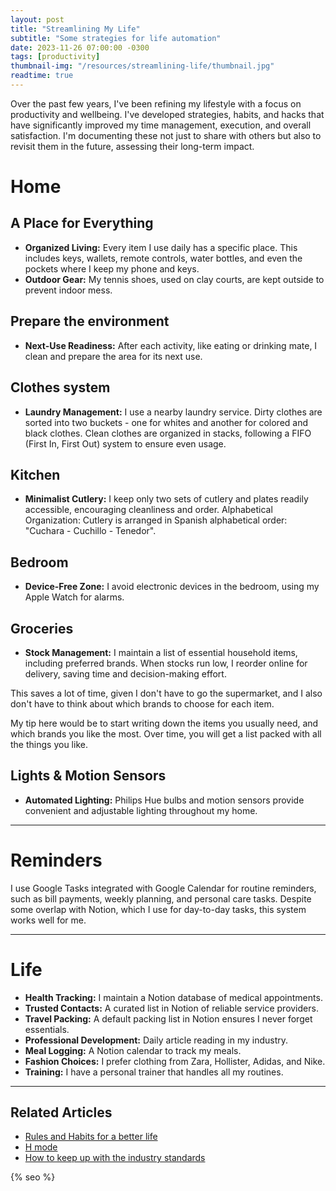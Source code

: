 ```yaml
---
layout: post
title: "Streamlining My Life"
subtitle: "Some strategies for life automation"
date: 2023-11-26 07:00:00 -0300
tags: [productivity]
thumbnail-img: "/resources/streamlining-life/thumbnail.jpg"
readtime: true
---
```


Over the past few years, I've been refining my lifestyle with a focus on productivity and wellbeing. I've developed strategies, habits, and hacks that have significantly improved my time management, execution, and overall satisfaction. I'm documenting these not just to share with others but also to revisit them in the future, assessing their long-term impact.

# Home

## A Place for Everything

- **Organized Living:** Every item I use daily has a specific place. This includes keys, wallets, remote controls, water bottles, and even the pockets where I keep my phone and keys.
- **Outdoor Gear:** My tennis shoes, used on clay courts, are kept outside to prevent indoor mess.

## Prepare the environment

- **Next-Use Readiness:** After each activity, like eating or drinking mate, I clean and prepare the area for its next use.

## Clothes system

- **Laundry Management:** I use a nearby laundry service. Dirty clothes are sorted into two buckets - one for whites and another for colored and black clothes. Clean clothes are organized in stacks, following a FIFO (First In, First Out) system to ensure even usage.

## Kitchen

- **Minimalist Cutlery:** I keep only two sets of cutlery and plates readily accessible, encouraging cleanliness and order.
Alphabetical Organization: Cutlery is arranged in Spanish alphabetical order: "Cuchara - Cuchillo - Tenedor".

## Bedroom

- **Device-Free Zone:** I avoid electronic devices in the bedroom, using my Apple Watch for alarms.

## Groceries

- **Stock Management:** I maintain a list of essential household items, including preferred brands. When stocks run low, I reorder online for delivery, saving time and decision-making effort.

This saves a lot of time, given I don't have to go the supermarket, and I also don't have to think about which brands to choose for each item.

My tip here would be to start writing down the items you usually need, and which brands you like the most. Over time, you will get a list packed with all the things you like.

## Lights & Motion Sensors

- **Automated Lighting:** Philips Hue bulbs and motion sensors provide convenient and adjustable lighting throughout my home.

---

# Reminders

I use Google Tasks integrated with Google Calendar for routine reminders, such as bill payments, weekly planning, and personal care tasks. Despite some overlap with Notion, which I use for day-to-day tasks, this system works well for me.

---

# Life

- **Health Tracking:** I maintain a Notion database of medical appointments.
- **Trusted Contacts:** A curated list in Notion of reliable service providers.
- **Travel Packing:** A default packing list in Notion ensures I never forget essentials.
- **Professional Development:** Daily article reading in my industry.
- **Meal Logging:** A Notion calendar to track my meals.
- **Fashion Choices:** I prefer clothing from Zara, Hollister, Adidas, and Nike.
- **Training:** I have a personal trainer that handles all my routines.

---

## Related Articles

* [Rules and Habits for a better life](/2022-01-15-rules-and-habits/)
* [H mode](/2022-10-26-h-mode/) 
* [How to keep up with the industry standards](/2023-04-04-industry-standards/)

<!-- Do not remove - SEO meta tags -->
{% seo %}